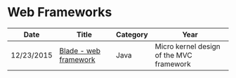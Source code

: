 #  Web Frameworks

| Date       | Title         | Category  | Year  |
| ---------- |---------------| ----------|-------|
| 12/23/2015 | [Blade - web framework](http://bladejava.com/) | Java | Micro kernel design of the MVC framework


